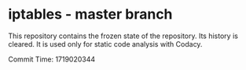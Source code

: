 # iptables - master branch

This repository contains the frozen state of the repository.
Its history is cleared. It is used only for static code
analysis with Codacy.

Commit Time: 1719020344